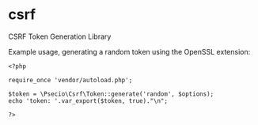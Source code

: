 csrf
====

CSRF Token Generation Library

Example usage, generating a random token using the OpenSSL extension:


```
<?php

require_once 'vendor/autoload.php';

$token = \Psecio\Csrf\Token::generate('random', $options);
echo 'token: '.var_export($token, true)."\n";

?>
```